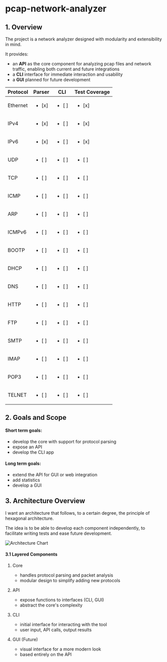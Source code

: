 # pcap-network-analyzer

## 1. Overview

The project is a network analyzer designed with modularity and extensibility in mind.

It provides:

- an **API** as the core component for analyzing pcap files and network traffic, enabling both current and future integrations
- a **CLI** interface for immediate interaction and usability
- a **GUI** planned for future development

| **Protocol** | **Parser**         | **CLI**           | **Test Coverage** |
|--------------|--------------------|-------------------|-------------------|
| Ethernet     | <ul><li>[x]&nbsp;</li></ul> | <ul><li>[ ]&nbsp;</li></ul> | <ul><li>[x]&nbsp;</li></ul> |
| IPv4         | <ul><li>[x]&nbsp;</li></ul> | <ul><li>[ ]&nbsp;</li></ul> | <ul><li>[x]&nbsp;</li></ul> |
| IPv6         | <ul><li>[x]&nbsp;</li></ul> | <ul><li>[ ]&nbsp;</li></ul> | <ul><li>[x]&nbsp;</li></ul> |
| UDP          | <ul><li>[ ]&nbsp;</li></ul> | <ul><li>[ ]&nbsp;</li></ul> | <ul><li>[ ]&nbsp;</li></ul> |
| TCP          | <ul><li>[ ]&nbsp;</li></ul> | <ul><li>[ ]&nbsp;</li></ul> | <ul><li>[ ]&nbsp;</li></ul> |
| ICMP         | <ul><li>[ ]&nbsp;</li></ul> | <ul><li>[ ]&nbsp;</li></ul> | <ul><li>[ ]&nbsp;</li></ul> |
| ARP          | <ul><li>[ ]&nbsp;</li></ul> | <ul><li>[ ]&nbsp;</li></ul> | <ul><li>[ ]&nbsp;</li></ul> |
| ICMPv6       | <ul><li>[ ]&nbsp;</li></ul> | <ul><li>[ ]&nbsp;</li></ul> | <ul><li>[ ]&nbsp;</li></ul> |
| BOOTP        | <ul><li>[ ]&nbsp;</li></ul> | <ul><li>[ ]&nbsp;</li></ul> | <ul><li>[ ]&nbsp;</li></ul> |
| DHCP         | <ul><li>[ ]&nbsp;</li></ul> | <ul><li>[ ]&nbsp;</li></ul> | <ul><li>[ ]&nbsp;</li></ul> |
| DNS          | <ul><li>[ ]&nbsp;</li></ul> | <ul><li>[ ]&nbsp;</li></ul> | <ul><li>[ ]&nbsp;</li></ul> |
| HTTP         | <ul><li>[ ]&nbsp;</li></ul> | <ul><li>[ ]&nbsp;</li></ul> | <ul><li>[ ]&nbsp;</li></ul> |
| FTP          | <ul><li>[ ]&nbsp;</li></ul> | <ul><li>[ ]&nbsp;</li></ul> | <ul><li>[ ]&nbsp;</li></ul> |
| SMTP         | <ul><li>[ ]&nbsp;</li></ul> | <ul><li>[ ]&nbsp;</li></ul> | <ul><li>[ ]&nbsp;</li></ul> |
| IMAP         | <ul><li>[ ]&nbsp;</li></ul> | <ul><li>[ ]&nbsp;</li></ul> | <ul><li>[ ]&nbsp;</li></ul> |
| POP3         | <ul><li>[ ]&nbsp;</li></ul> | <ul><li>[ ]&nbsp;</li></ul> | <ul><li>[ ]&nbsp;</li></ul> |
| TELNET       | <ul><li>[ ]&nbsp;</li></ul> | <ul><li>[ ]&nbsp;</li></ul> | <ul><li>[ ]&nbsp;</li></ul> |



## 2. Goals and Scope

#### Short term goals:

- develop the core with support for protocol parsing
- expose an API
- develop the CLI app

#### Long term goals:

- extend the API for GUI or web integration
- add statistics
- develop a GUI


## 3. Architecture Overview

I want an architecture that follows, to a certain degree, the principle of hexagonal architecture.

The idea is to be able to develop each component independently, to facilitate writing tests and ease future development.

![Architecture Chart](https://i.imgur.com/mIDBUcJ.jpeg)

#### 3.1 Layered Components

1. Core

   - handles protocol parsing and packet analysis
   - modular design to simplify adding new protocols

2. API

   - expose functions to interfaces (CLI, GUI)
   - abstract the core's complexity

3. CLI

   - initial interface for interacting with the tool
   - user input, API calls, output results

4. GUI (Future)

   - visual interface for a more modern look
   - based entirely on the API


